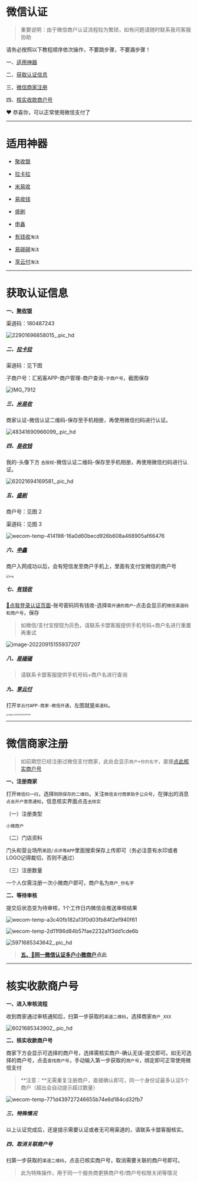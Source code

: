 # 微信认证

> 重要说明：由于微信商户认证流程较为繁琐，如有问题请随时联系我司客服协助

请务必按照以下教程顺序依次操作，不要跳步骤，不要漏步骤！

一、[适用神器](#适用神器)

二、[获取认证信息](#获取认证信息)

三、[微信商家注册](#微信商家注册)

四、[核实收款商户号](#核实收款商户号)

:heart: 恭喜你，可以正常使用微信支付了

-----

# 适用神器

- [聚收银](tool/jsy.md)
- [拉卡拉](tool/lkl.md)
- [米易收](tool/mys.md)
- [易收钱](tool/ysq.md)
- [盛刷](tool/ss.md)
- [申鑫](tool/sx.md)

- [有钱收](tool/yqs.md)`淘汰`
- [易碰碰](tool/ypp.md)`淘汰`
- [享云付](tool/ldxyf.md)`淘汰`

------

# 获取认证信息

**一、[聚收银](tool/jsy.md)**

渠道码：180487243

![22901696858015_.pic_hd](https://wiki.zjkmkj.com/media/202310092127094.jpg)

##### 二、[拉卡拉](tool/lkl.md)

渠道码：见下图

子商户号：汇拓客APP-商户管理-商户查询-`子商户号`，截图保存

![IMG_7912](https://wiki.zjkmkj.com/media/202306111457204.JPG)

##### 三、[米易收](tool/mys.md)

商家认证-微信认证二维码-保存至手机相册，再使用微信扫码进行认证。

![48341690966099_.pic_hd](https://wiki.zjkmkj.com/media/202308021706263.jpg)

##### 四、[易收钱](tool/ysq.md)

我的-头像下方 `去授权`-微信认证二维码-保存至手机相册，再使用微信扫码进行认证。

![62021694169581_.pic_hd](https://wiki.zjkmkj.com/media/202309081839375.jpg)

##### 五、[盛刷](tool/ss.md)

商户号：见图 2

渠道码：见图 3

![wecom-temp-414198-16a0d60becd926b608a468905af66476](https://wiki.zjkmkj.com/media/202306181051729.jpg)

##### 六、[申鑫](tool/sx.md)

商户入网成功以后，会有短信发至商户手机上，里面有支付宝微信的商户号

<img src="https://wiki.zjkmkj.com/media/202211091223716.jpg" alt="img" style="zoom:50%;" />

##### 七、[有钱收](tool/yqs.md)

[:link:点我登录认证页面](http://mng.ningboruiyang.com/h5-facilitator/)-账号密码同有钱收-选择`需开通的商户`-点击会显示的`微信渠道码和商户号`，保存

> 如微信/支付宝按钮为灰色，请联系卡盟客服提供手机号码+商户名进行重置再重试

![image-20220915155937207](https://wiki.zjkmkj.com/media/202209171022151.png)

##### 八、[易碰碰](tool/ypp.md)

> 请联系卡盟客服提供手机号码+商户名进行查询

##### 九、[享云付](tool/ldxyf.md)

打开`享云付APP-商家-微信开通`，左图就是`渠道码`。

<img src="https://wiki.zjkmkj.com/media/202210202001166.png" alt="image-20221020200157108" style="zoom:33%;" />

---

# 微信商家注册

> 如前期您已经注册过微信支付商家，此处会显示`商户+你的名字`，直接[点此核实商户号](#核实收款商户号)

**一、注册商家**

打开`微信扫一扫`，选择`刚刚保存的二维码`，关注`微信支付商家助手公众号`，在弹出的消息`点击开户意愿通知`，信息核实界面点击`去核实`

（一）注册类型

`小微商户`

（二）门店资料

门头和营业场所`美团/点评等APP`里面搜索保存上传即可（务必注意有水印或者LOGO记得裁切，否则不通过）

（三）注册数量

一个人仅需注册一次小微商户即可，商户名为`商户_你名字`

**二、等待审核**

提交后状态变为待审核，1个工作日内微信会推送审核结果

![wecom-temp-a3c40fb182a13f0d03fb84f2ef940f61](../media/wecom-temp-a3c40fb182a13f0d03fb84f2ef940f61.jpg)

![wecom-temp-2d11f86d84b57fae2232a1f3dd1cde6b](../media/wecom-temp-2d11f86d84b57fae2232a1f3dd1cde6b.jpg)

![5971685343642_.pic_hd](https://wiki.zjkmkj.com/media/202305291500309.jpg)

> **[五、🔗同一微信认证多户小微商户](五、同一微信认证多户小微商户)点此**

---

# 核实收款商户号

**一、进入审核流程**

收到商家通过审核通知后，扫第一步获取的`渠道二维码`，选择商家`商户_XXX`

![6021685343902_.pic_hd](https://wiki.zjkmkj.com/media/202305291505335.jpg)

**二、核实收款商户号**

商家下方会显示可选择的商户号，选择需核实商户-确认无误-提交即可。如无可选择的商户号，点击`查找商户号`，手动输入第一步获取的`商户号`，绑定即可正常使用微信支付

> **注意：**无需重复注册商户，直接确认即可，同一个身份证最多认证5个商户（超出会自动提示超过数量）

![wecom-temp-771d439727246655b74e6d184cd32fb7](https://wiki.zjkmkj.com/media/202209171023778.jpg)

##### 三、特殊情况

以上认证完成后，还是提示需要认证或者无可用渠道的，请联系卡盟客服核实。

##### 四、取消关联商户号

扫第一步获取的`渠道二维码`，点击已核实商户号，取消需要关联的商户号即可。

> 此为特殊操作，用于同一个服务商更换商户号/商户号权限关闭等情况

